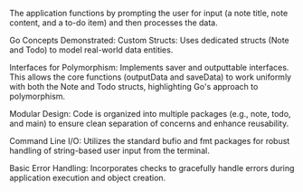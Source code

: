 The application functions by prompting the user for input (a note title, note content, and a to-do item) and then processes the data.

Go Concepts Demonstrated:
Custom Structs: Uses dedicated structs (Note and Todo) to model real-world data entities.

Interfaces for Polymorphism: Implements saver and outputtable interfaces. This allows the core functions (outputData and saveData) to work uniformly with both the Note and Todo structs, highlighting Go's approach to polymorphism.

Modular Design: Code is organized into multiple packages (e.g., note, todo, and main) to ensure clean separation of concerns and enhance reusability.

Command Line I/O: Utilizes the standard bufio and fmt packages for robust handling of string-based user input from the terminal.

Basic Error Handling: Incorporates checks to gracefully handle errors during application execution and object creation.
